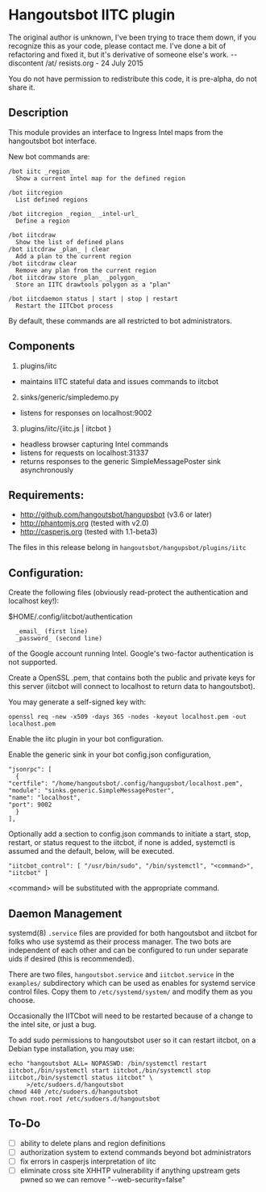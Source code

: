 # Hangoutsbot IITC plugin

The original author is unknown, I've been trying to trace them down,
if you recognize this as your code, please contact me.  I've done a bit
of refactoring and fixed it, but it's derivative of someone else's work.
	-- discontent /at/ resists.org - 24 July 2015

You do not have permission to redistribute this code, it is pre-alpha,
do not share it.

## Description

This module provides an interface to Ingress Intel maps from the
hangoutsbot bot interface.

New bot commands are:

    /bot iitc _region_
      Show a current intel map for the defined region

    /bot iitcregion
      List defined regions

    /bot iitcregion _region_ _intel-url_
      Define a region

    /bot iitcdraw
      Show the list of defined plans
    /bot iitcdraw _plan_ | clear
      Add a plan to the current region
    /bot iitcdraw clear
      Remove any plan from the current region
    /bot iitcdraw store _plan_ _polygon_
      Store an IITC drawtools polygon as a "plan"

    /bot iitcdaemon status | start | stop | restart
      Restart the IITCbot process

By default, these commands are all restricted to bot administrators.

## Components

1. plugins/iitc
  - maintains IITC stateful data and issues commands to iitcbot
2. sinks/generic/simpledemo.py
  - listens for responses on localhost:9002
3. plugins/iitc/{iitc.js | iitcbot }
  - headless browser capturing Intel commands
  - listens for requests on localhost:31337
  - returns responses to the generic SimpleMessagePoster sink asynchronously

## Requirements:

- http://github.com/hangoutsbot/hangupsbot (v3.6 or later)
- http://phantomjs.org (tested with v2.0)
- http://casperjs.org (tested with 1.1-beta3)

The files in this release belong in `hangoutsbot/hangupsbot/plugins/iitc`

## Configuration:

Create the following files (obviously read-protect the authentication and localhost key!):

 $HOME/.config/iitcbot/authentication

      _email_ (first line)
      _password_ (second line)

of the Google account running Intel. Google's two-factor authentication is not supported.

Create a OpenSSL .pem, that contains both the public and private keys for this server (iitcbot
will connect to localhost to return data to hangoutsbot).

You may generate a self-signed key with:

    openssl req -new -x509 -days 365 -nodes -keyout localhost.pem -out localhost.pem

Enable the iitc plugin in your bot configuration.

Enable the generic sink in your bot config.json configuration,

    "jsonrpc": [
      {
	"certfile": "/home/hangoutsbot/.config/hangupsbot/localhost.pem",
	"module": "sinks.generic.SimpleMessagePoster",
	"name": "localhost",
	"port": 9002
      }
    ],

Optionally add a section to config.json commands to initiate a start, stop, restart, or status request
to the iitcbot, if none is added, systemctl is assumed and the default, below, will be executed.

    "iitcbot_control": [ "/usr/bin/sudo", "/bin/systemctl", "<command>", "iitcbot" ]

&lt;command&gt; will be substituted with the appropriate command.

## Daemon Management

systemd(8) `.service` files are provided for both hangoutsbot and iitcbot
for folks who use systemd as their process manager. The two bots are
independent of each other and can be configured to run under separate
uids if desired (this is recommended).

There are two files, `hangoutsbot.service` and `iitcbot.service` in the
`examples/` subdirectory which can be used as enables for systemd service
control files. Copy them to `/etc/systemd/system/` and modify them as
you choose.

Occasionally the IITCbot will need to be restarted because of a change
to the intel site, or just a bug.

To add sudo permissions to hangoutsbot user so it can restart iitcbot,
on a Debian type installation, you may use:

    echo "hangoutsbot ALL= NOPASSWD: /bin/systemctl restart iitcbot,/bin/systemctl start iitcbot,/bin/systemctl stop iitcbot,/bin/systemctl status iitcbot" \
	     >/etc/sudoers.d/hangoutsbot
    chmod 440 /etc/sudoers.d/hangoutsbot
    chown root.root /etc/sudoers.d/hangoutsbot

## To-Do

- [ ] ability to delete plans and region definitions
- [ ] authorization system to extend commands beyond bot administrators
- [ ] fix errors in casperjs interpretation of iitc
- [ ] eliminate cross site XHHTP vulnerability if anything upstream gets pwned
      so we can remove "--web-security=false"
